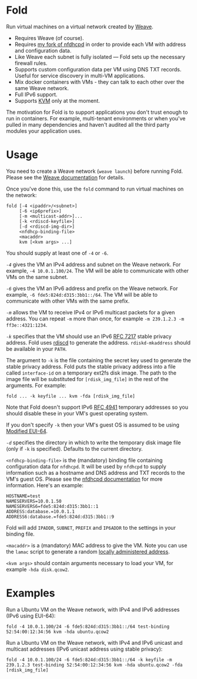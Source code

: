 # Fold

Run virtual machines on a virtual network created by [Weave](https://github.com/zettio/weave).

- Requires Weave (of course).
- Requires [my fork of nfdhcpd](https://github.com/davedoesdev/nfdhcpd) in order to provide each VM with address and configuration data.
- Like Weave each subnet is fully isolated &mdash; Fold sets up the necessary firewall rules.
- Supports custom configuration data per VM using DNS TXT records. Useful for service discovery in multi-VM applications.
- Mix docker containers with VMs - they can talk to each other over the same Weave network.
- Full IPv6 support.
- Supports [KVM](http://www.linux-kvm.org/page/Main_Page) only at the moment.

The motivation for Fold is to support applications you don't trust enough to run in containers. For example, multi-tenant environments or when you've pulled in many dependencies and haven't audited all the third party modules your application uses.

# Usage

You need to create a Weave network (`weave launch`) before running Fold. Please see the [Weave documentation](https://github.com/zettio/weave) for details.

Once you've done this, use the `fold` command to run virtual machines on the network:

```shell
fold [-4 <ipaddr>/<subnet>]
     [-6 <ip6prefix>]
     [-m <multicast-addr>]...
     [-k <rdiscd-keyfile>]
     [-d <rdiscd-img-dir>]
     <nfdhcp-binding-file>
     <macaddr>
     kvm [<kvm args> ...]
```

You should supply at least one of `-4` or `-6`.

*`-4`* gives the VM an IPv4 address and subnet on the Weave network. For example, `-4 10.0.1.100/24`. The VM will be able to communicate with other VMs on the same subnet.

*`-6`* gives the VM an IPv6 address and prefix on the Weave network. For example, `-6 fde5:824d:d315:3bb1::/64`. The VM will be able to communicate with other VMs with the same prefix.

*`-m`* allows the VM to receive IPv4 or IPv6 multicast packets for a given address. You can repeat `-m` more than once, for example `-m 239.1.2.3 -m ff3e::4321:1234`.

*`-k`* specifies that the VM should use an IPv6 [RFC 7217](https://tools.ietf.org/html/rfc7217) stable privacy address. Fold uses [rdiscd](https://github.com/AGWA/rdiscd) to generate the address. `rdiskd-mkaddress` should be available in your `PATH`.

The argument to `-k` is the file containing the secret key used to generate the stable privacy address. Fold puts the stable privacy address into a file called `interface-id` on a temporary ext2fs disk image. The path to the image file will be substituted for `[rdisk_img_file]` in the rest of the arguments. For example:

```shell
fold ... -k keyfile ... kvm -fda [rdisk_img_file]
```

Note that Fold doesn't support IPv6 [RFC 4941](http://tools.ietf.org/html/rfc4941) temporary addresses so you should disable these in your VM's guest operating system.

If you don't specify `-k` then your VM's guest OS is assumed to be using [Modified EUI-64](http://tools.ietf.org/html/rfc4291#section-2.5.1).

*`-d`* specifies the directory in which to write the temporary disk image file (only if `-k` is specified). Defaults to the current directory.

`<nfdhcp-binding-file>` is the (mandatory) binding file containing configuration data for `nfdhcpd`. It will be used by `nfdhcpd` to supply information such as a hostname and DNS address and TXT records to the VM's guest OS. Please see the [nfdhcpd documentation](https://github.com/davedoesdev/nfdhcpd) for more information. Here's an example:

```
HOSTNAME=test
NAMESERVERS=10.0.1.50
NAMESERVERS6=fde5:824d:d315:3bb1::1
ADDRESS:database.=10.0.1.1
ADDRESS6:database.=fde5:824d:d315:3bb1::9
```

Fold will add `IPADDR`, `SUBNET`, `PREFIX` and `IP6ADDR` to the settings in your binding file.

`<macaddr>` is a (mandatory) MAC address to give the VM. Note you can use the `lamac` script to generate a random [locally administered address](http://en.wikipedia.org/wiki/MAC_address#Address_details).

`<kvm args>` should contain arguments necessary to load your VM, for example `-hda disk.qcow2`.

# Examples

Run a Ubuntu VM on the Weave network, with IPv4 and IPv6 addresses (IPv6 using EUI-64):

```shell
fold -4 10.0.1.100/24 -6 fde5:824d:d315:3bb1::/64 test-binding 52:54:00:12:34:56 kvm -hda ubuntu.qcow2
```

Run a Ubuntu VM on the Weave network, with IPv4 and IPv6 unicast and multicast addresses (IPv6 unicast address using stable privacy):

```shell
fold -4 10.0.1.100/24 -6 fde5:824d:d315:3bb1::/64 -k keyfile -m 239.1.2.3 test-binding 52:54:00:12:34:56 kvm -hda ubuntu.qcow2 -fda [rdisk_img_file]
```
